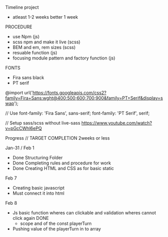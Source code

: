 Timeline project

- atleast 1-2 weeks better 1 week

PROCEDURE

- use Npm (js)
- scss npm and make it live (scss)
- BEM and em, rem sizes (scss)
- resuable function (js)
- focusing module pattern and factory function (js)

FONTS

- Fira sans black
- PT serif

@import url('https://fonts.googleapis.com/css2?family=Fira+Sans:wght@400;500;600;700;900&family=PT+Serif&display=swap');

// Use
font-family: 'Fira Sans', sans-serif;
font-family: 'PT Serif', serif;

// Setup sass/scss without live-sass
https://www.youtube.com/watch?v=pGcCWhl6ePQ

Progress // TARGET COMPLETION 2weeks or less

Jan-31 / Feb 1

- Done Structuring Folder
- Done Completing rules and procedure for work
- Done Creating HTML and CSS as for basic static

Feb 7

- Creating basic javascript
- Must connect it into html

Feb 8

- Js basic function wheres can clickable and validation wheres cannot click again DONE
  - scope and of the const playerTurn
- Pushing value of the playerTurn in to array
